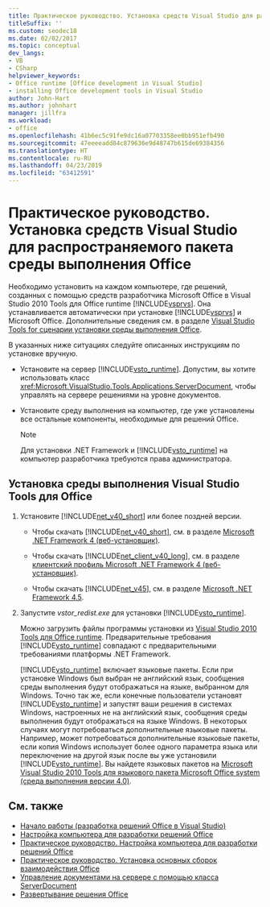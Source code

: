 ```yaml
---
title: Практическое руководство. Установка средств Visual Studio для распространяемого пакета среды выполнения Office
titleSuffix: ''
ms.custom: seodec18
ms.date: 02/02/2017
ms.topic: conceptual
dev_langs:
- VB
- CSharp
helpviewer_keywords:
- Office runtime [Office development in Visual Studio]
- installing Office development tools in Visual Studio
author: John-Hart
ms.author: johnhart
manager: jillfra
ms.workload:
- office
ms.openlocfilehash: 41b6ec5c91fe9dc16a07703358ee0bb951efb490
ms.sourcegitcommit: 47eeeeadd84c879636e9d48747b615de69384356
ms.translationtype: HT
ms.contentlocale: ru-RU
ms.lasthandoff: 04/23/2019
ms.locfileid: "63412591"
---
```

# <a name="how-to-install-the-visual-studio-tools-for-office-runtime-redistributable"></a>Практическое руководство. Установка средств Visual Studio для распространяемого пакета среды выполнения Office
  Необходимо установить на каждом компьютере, где решений, созданных с помощью средств разработчика Microsoft Office в Visual Studio 2010 Tools для Office runtime [!INCLUDE[vsprvs](../sharepoint/includes/vsprvs-md.md)]. Она устанавливается автоматически при установке [!INCLUDE[vsprvs](../sharepoint/includes/vsprvs-md.md)] и Microsoft Office. Дополнительные сведения см. в разделе [Visual Studio Tools for сценарии установки среды выполнения Office](../vsto/visual-studio-tools-for-office-runtime-installation-scenarios.md).

 В указанных ниже ситуациях следуйте описанных инструкциям по установке вручную.

- Установите на сервер [!INCLUDE[vsto_runtime](../vsto/includes/vsto-runtime-md.md)]. Допустим, вы хотите использовать класс <xref:Microsoft.VisualStudio.Tools.Applications.ServerDocument>, чтобы управлять на сервере решениями на уровне документов.

- Установите среду выполнения на компьютер, где уже установлены все остальные компоненты, необходимые для решений Office.

    > [!NOTE]
    > Для установки .NET Framework и [!INCLUDE[vsto_runtime](../vsto/includes/vsto-runtime-md.md)] на компьютер разработчика требуются права администратора.

## <a name="to-install-the-visual-studio-tools-for-office-runtime"></a>Установка среды выполнения Visual Studio Tools для Office

1. Установите [!INCLUDE[net_v40_short](../sharepoint/includes/net-v40-short-md.md)] или более поздней версии.

    - Чтобы скачать [!INCLUDE[net_v40_short](../sharepoint/includes/net-v40-short-md.md)], см. в разделе [Microsoft .NET Framework 4 (веб-установщик)](http://go.microsoft.com/fwlink/?LinkId=178957).

    - Чтобы скачать [!INCLUDE[net_client_v40_long](../vsto/includes/net-client-v40-long-md.md)], см. в разделе [клиентский профиль Microsoft .NET Framework 4 (веб-установщик)](http://go.microsoft.com/fwlink/?LinkId=178958).

    - Чтобы скачать [!INCLUDE[net_v45](../vsto/includes/net-v45-md.md)], см. в разделе [Microsoft .NET Framework 4.5](http://www.microsoft.com/download/details.aspx?id=30653).

2. Запустите *vstor_redist.exe* для установки [!INCLUDE[vsto_runtime](../vsto/includes/vsto-runtime-md.md)].

     Можно загрузить файлы программы установки из [Visual Studio 2010 Tools для Office runtime](http://go.microsoft.com/fwlink/?LinkId=140384). Предварительные требования [!INCLUDE[vsto_runtime](../vsto/includes/vsto-runtime-md.md)] совпадают с предварительными требованиями платформы .NET Framework.

     [!INCLUDE[vsto_runtime](../vsto/includes/vsto-runtime-md.md)] включает языковые пакеты. Если при установке Windows был выбран не английский язык, сообщения среды выполнения будут отображаться на языке, выбранном для Windows. Точно так же, если конечные пользователи установят [!INCLUDE[vsto_runtime](../vsto/includes/vsto-runtime-md.md)] и запустят ваши решения в системах Windows, настроенных не на английский язык, сообщения среды выполнения будут отображаться на языке Windows. В некоторых случаях могут потребоваться дополнительные языковые пакеты. Например, может потребоваться дополнительные языковые пакеты, если копия Windows использует более одного параметра языка или переключение на другой язык после вы уже установили [!INCLUDE[vsto_runtime](../vsto/includes/vsto-runtime-md.md)]. Вы найдете языковых пакетов на [Microsoft Visual Studio 2010 Tools для языкового пакета Microsoft Office system (среда выполнения версии 4.0)](http://go.microsoft.com/fwlink/?LinkId=140386).

## <a name="see-also"></a>См. также
- [Начало работы &#40;разработка решений Office в Visual Studio&#41;](../vsto/getting-started-office-development-in-visual-studio.md)
- [Настройка компьютера для разработки решений Office](../vsto/configuring-a-computer-to-develop-office-solutions.md)
- [Практическое руководство. Настройка компьютера для разработки решений Office](../vsto/how-to-configure-a-computer-to-develop-office-solutions.md)
- [Практическое руководство. Установка основных сборок взаимодействия Office](../vsto/how-to-install-office-primary-interop-assemblies.md)
- [Управление документами на сервере с помощью класса ServerDocument](../vsto/managing-documents-on-a-server-by-using-the-serverdocument-class.md)
- [Развертывание решения Office](../vsto/deploying-an-office-solution.md)
